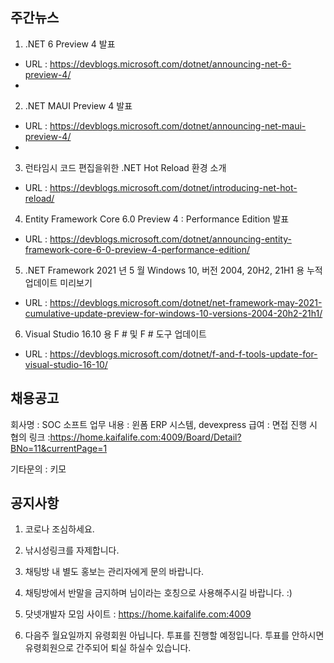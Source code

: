 ## 주간뉴스
1) .NET 6 Preview 4 발표
- URL : https://devblogs.microsoft.com/dotnet/announcing-net-6-preview-4/
- 
2) .NET MAUI Preview 4 발표
- URL : https://devblogs.microsoft.com/dotnet/announcing-net-maui-preview-4/
- 
3) 런타임시 코드 편집을위한 .NET Hot Reload 환경 소개
- URL : https://devblogs.microsoft.com/dotnet/introducing-net-hot-reload/

4) Entity Framework Core 6.0 Preview 4 : Performance Edition 발표
- URL : https://devblogs.microsoft.com/dotnet/announcing-entity-framework-core-6-0-preview-4-performance-edition/

5) .NET Framework 2021 년 5 월 Windows 10, 버전 2004, 20H2, 21H1 용 누적 업데이트 미리보기
- URL : https://devblogs.microsoft.com/dotnet/net-framework-may-2021-cumulative-update-preview-for-windows-10-versions-2004-20h2-21h1/

6) Visual Studio 16.10 용 F # 및 F # 도구 업데이트
- URL : https://devblogs.microsoft.com/dotnet/f-and-f-tools-update-for-visual-studio-16-10/

## 채용공고

회사명 : SOC 소프트
업무 내용 : 윈폼 ERP 시스템, devexpress
급여 : 면접 진행 시 협의
링크 :https://home.kaifalife.com:4009/Board/Detail?BNo=11&currentPage=1

기타문의 : 키모

## 공지사항

1) 코로나 조심하세요.

2) 낚시성링크를 자제합니다.

3) 채팅방 내 별도 홍보는 관리자에게 문의 바랍니다. 

4) 채팅방에서 반말을 금지하며 님이라는 호칭으로 사용해주시길 바랍니다. :)

5) 닷넷개발자 모임 사이트 : https://home.kaifalife.com:4009

6) 다음주 월요일까지 유령회원 아닙니다. 투표를 진행할 예정입니다. 투표를 안하시면 유령회원으로 간주되어 퇴실 하실수 있습니다.
